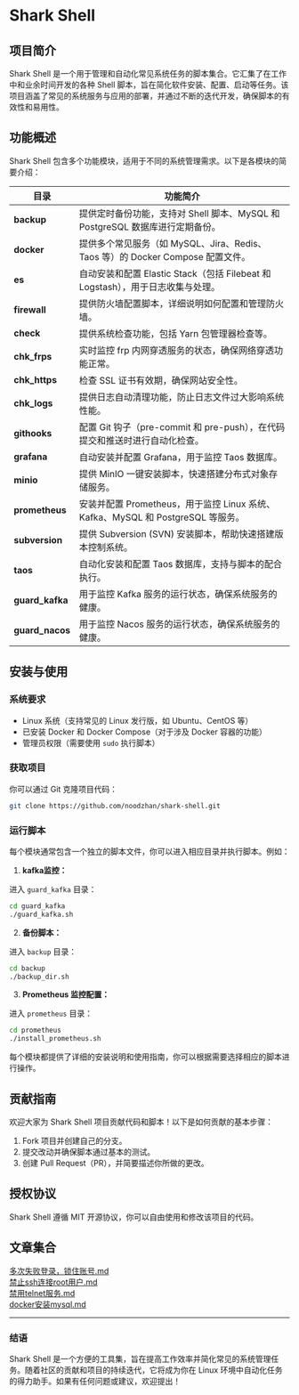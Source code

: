 # Shark Shell

## 项目简介

Shark Shell 是一个用于管理和自动化常见系统任务的脚本集合。它汇集了在工作中和业余时间开发的各种 Shell 脚本，旨在简化软件安装、配置、启动等任务。该项目涵盖了常见的系统服务与应用的部署，并通过不断的迭代开发，确保脚本的有效性和易用性。

## 功能概述

Shark Shell 包含多个功能模块，适用于不同的系统管理需求。以下是各模块的简要介绍：

| 目录                  | 功能简介                                       |
|---------------------|-------------------------------------------|
| **backup**           | 提供定时备份功能，支持对 Shell 脚本、MySQL 和 PostgreSQL 数据库进行定期备份。      |
| **docker**           | 提供多个常见服务（如 MySQL、Jira、Redis、Taos 等）的 Docker Compose 配置文件。 |
| **es**               | 自动安装和配置 Elastic Stack（包括 Filebeat 和 Logstash），用于日志收集与处理。 |
| **firewall**         | 提供防火墙配置脚本，详细说明如何配置和管理防火墙。                               |
| **check**             | 提供系统检查功能，包括 Yarn 包管理器检查等。                           |
| **chk_frps**          | 实时监控 frp 内网穿透服务的状态，确保网络穿透功能正常。                        |
| **chk_https**         | 检查 SSL 证书有效期，确保网站安全性。                                 |
| **chk_logs**          | 提供日志自动清理功能，防止日志文件过大影响系统性能。                         |
| **githooks**         | 配置 Git 钩子（pre-commit 和 pre-push），在代码提交和推送时进行自动化检查。     |
| **grafana**          | 自动安装并配置 Grafana，用于监控 Taos 数据库。                            |
| **minio**            | 提供 MinIO 一键安装脚本，快速搭建分布式对象存储服务。                           |
| **prometheus**       | 安装并配置 Prometheus，用于监控 Linux 系统、Kafka、MySQL 和 PostgreSQL 等服务。 |
| **subversion**       | 提供 Subversion (SVN) 安装脚本，帮助快速搭建版本控制系统。                   |
| **taos**             | 自动化安装和配置 Taos 数据库，支持与脚本的配合执行。                       |
| **guard_kafka**         | 用于监控 Kafka 服务的运行状态，确保系统服务的健康。                   |
| **guard_nacos**         | 用于监控 Nacos 服务的运行状态，确保系统服务的健康。                   |


## 安装与使用

### 系统要求

- Linux 系统（支持常见的 Linux 发行版，如 Ubuntu、CentOS 等）
- 已安装 Docker 和 Docker Compose（对于涉及 Docker 容器的功能）
- 管理员权限（需要使用 `sudo` 执行脚本）

### 获取项目

你可以通过 Git 克隆项目代码：

```bash
git clone https://github.com/noodzhan/shark-shell.git
```

### 运行脚本

每个模块通常包含一个独立的脚本文件，你可以进入相应目录并执行脚本。例如：

1. **kafka监控：**

进入 `guard_kafka` 目录：

```bash
cd guard_kafka
./guard_kafka.sh
```

2. **备份脚本：**

进入 `backup` 目录：

```bash
cd backup
./backup_dir.sh
```

3. **Prometheus 监控配置：**

进入 `prometheus` 目录：

```bash
cd prometheus
./install_prometheus.sh
```

每个模块都提供了详细的安装说明和使用指南，你可以根据需要选择相应的脚本进行操作。

## 贡献指南

欢迎大家为 Shark Shell 项目贡献代码和脚本！以下是如何贡献的基本步骤：

1. Fork 项目并创建自己的分支。
2. 提交改动并确保脚本通过基本的测试。
3. 创建 Pull Request（PR），并简要描述你所做的更改。

## 授权协议

Shark Shell 遵循 MIT 开源协议，你可以自由使用和修改该项目的代码。

## 文章集合

[多次失败登录，锁住账号.md](./ssh/多次失败登录，锁住账号.md)   
[禁止ssh连接root用户.md](./ssh/禁止ssh连接root用户.md)   
[禁用telnet服务.md](./ssh/禁用telnet服务.md)   
[docker安装mysql.md](./docker/docker安装mysql.md)  

---

### 结语

Shark Shell 是一个方便的工具集，旨在提高工作效率并简化常见的系统管理任务。随着社区的贡献和项目的持续迭代，它将成为你在 Linux 环境中自动化任务的得力助手。如果有任何问题或建议，欢迎提出！